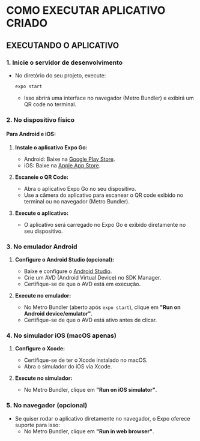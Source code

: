 # COMO EXECUTAR APLICATIVO CRIADO
## EXECUTANDO O APLICATIVO
### **1. Inicie o servidor de desenvolvimento**
- No diretório do seu projeto, execute:
  ```bash
  expo start
  ```
  - Isso abrirá uma interface no navegador (Metro Bundler) e exibirá um QR code no terminal.

### **2. No dispositivo físico**
#### Para Android e iOS:
1. **Instale o aplicativo Expo Go:**
   - Android: Baixe na [Google Play Store](https://play.google.com/store/apps/details?id=host.exp.exponent).
   - iOS: Baixe na [Apple App Store](https://apps.apple.com/app/expo-go/id982107779).

2. **Escaneie o QR Code:**
   - Abra o aplicativo Expo Go no seu dispositivo.
   - Use a câmera do aplicativo para escanear o QR code exibido no terminal ou no navegador (Metro Bundler).

3. **Execute o aplicativo:**
   - O aplicativo será carregado no Expo Go e exibido diretamente no seu dispositivo.

### **3. No emulador Android**
1. **Configure o Android Studio (opcional):**
   - Baixe e configure o [Android Studio](https://developer.android.com/studio).
   - Crie um AVD (Android Virtual Device) no SDK Manager.
   - Certifique-se de que o AVD está em execução.

2. **Execute no emulador:**
   - No Metro Bundler (aberto após `expo start`), clique em **"Run on Android device/emulator"**.
   - Certifique-se de que o AVD está ativo antes de clicar.

### **4. No simulador iOS (macOS apenas)**
1. **Configure o Xcode:**
   - Certifique-se de ter o Xcode instalado no macOS.
   - Abra o simulador do iOS via Xcode.

2. **Execute no simulador:**
   - No Metro Bundler, clique em **"Run on iOS simulator"**.

### **5. No navegador (opcional)**
- Se quiser rodar o aplicativo diretamente no navegador, o Expo oferece suporte para isso:
  - No Metro Bundler, clique em **"Run in web browser"**.

